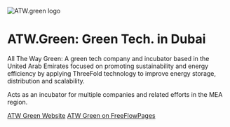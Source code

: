 ![ATW.green logo](atwg_logo.jpg)

# ATW.Green: Green Tech. in Dubai

All The Way Green: A green tech company and incubator based in the United Arab Emirates focused on promoting sustainability and energy efficiency by applying ThreeFold technology to improve energy storage, distribution and scalability.

Acts as an incubator for multiple companies and related efforts in the MEA region.

[ATW Green Website](https://atwg.tech) 
[ATW Green on FreeFlowPages](https://freeflowpages.com/s/atwgreen)